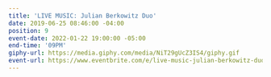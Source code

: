 ```yaml
---
title: 'LIVE MUSIC: Julian Berkowitz Duo'
date: 2019-06-25 08:46:00 -04:00
position: 9
event-date: 2022-01-22 19:00:00 -05:00
end-time: '09PM'
giphy-url: https://media.giphy.com/media/NiT29gUcZ3IS4/giphy.gif
event-url: https://www.eventbrite.com/e/live-music-julian-berkowitz-duo-tickets-223715036697
---
```


